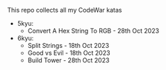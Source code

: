 This repo collects all my CodeWar katas
- 5kyu:
  - Convert A Hex String To RGB - 28th Oct 2023
- 6kyu:
  - Split Strings - 18th Oct 2023
  - Good vs Evil - 18th Oct 2023
  - Build Tower - 28th Oct 2023
